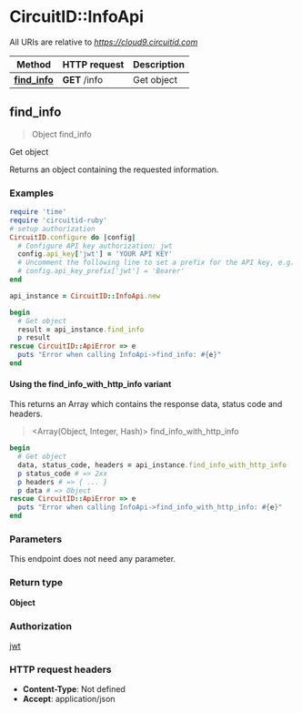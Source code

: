 # CircuitID::InfoApi

All URIs are relative to *https://cloud9.circuitid.com*

| Method | HTTP request | Description |
| ------ | ------------ | ----------- |
| [**find_info**](InfoApi.md#find_info) | **GET** /info | Get object |


## find_info

> Object find_info

Get object

Returns an object containing the requested information.

### Examples

```ruby
require 'time'
require 'circuitid-ruby'
# setup authorization
CircuitID.configure do |config|
  # Configure API key authorization: jwt
  config.api_key['jwt'] = 'YOUR API KEY'
  # Uncomment the following line to set a prefix for the API key, e.g. 'Bearer' (defaults to nil)
  # config.api_key_prefix['jwt'] = 'Bearer'
end

api_instance = CircuitID::InfoApi.new

begin
  # Get object
  result = api_instance.find_info
  p result
rescue CircuitID::ApiError => e
  puts "Error when calling InfoApi->find_info: #{e}"
end
```

#### Using the find_info_with_http_info variant

This returns an Array which contains the response data, status code and headers.

> <Array(Object, Integer, Hash)> find_info_with_http_info

```ruby
begin
  # Get object
  data, status_code, headers = api_instance.find_info_with_http_info
  p status_code # => 2xx
  p headers # => { ... }
  p data # => Object
rescue CircuitID::ApiError => e
  puts "Error when calling InfoApi->find_info_with_http_info: #{e}"
end
```

### Parameters

This endpoint does not need any parameter.

### Return type

**Object**

### Authorization

[jwt](../README.md#jwt)

### HTTP request headers

- **Content-Type**: Not defined
- **Accept**: application/json

